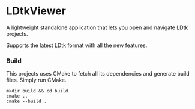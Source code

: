 # LDtkViewer

A lightweight standalone application that lets you open and navigate LDtk projects.

Supports the latest LDtk format with all the new features.

### Build

This projects uses CMake to fetch all its dependencies and generate build files.
Simply run CMake.

```
mkdir build && cd build
cmake ..
cmake --build .
```

